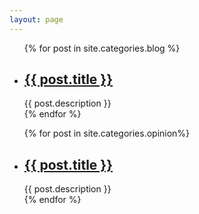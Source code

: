 ```yaml
---
layout: page
---
```

<div class="index-artical">
    <ul class="index-left">
        {% for post in site.categories.blog %}
            <li>
                <h2>
                    <a href="{{ post.url }}">{{ post.title }}</a>
                </h2>
                <span>{{ post.description }}</span>
            </li>
        {% endfor %}
    </ul>
    <ul class="index-mid"> </ul>
    <ul class="index-right">
        {% for post in site.categories.opinion%}
            <li>
                <h2>
                    <a href="{{ post.url }}">{{ post.title }}</a>
                </h2>
                <span>{{ post.description }}</span>
            </li>
        {% endfor %}
    </ul>
</div>
<script type="text/javascript">
    $(function(){
        var height = $('.index-artical').height();
        $('.index-mid').height(height-90);
    });
</script>

